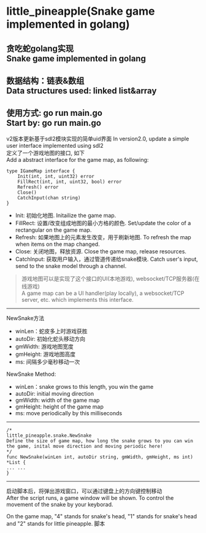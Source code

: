 # little_pineapple(Snake game implemented in golang)
贪吃蛇golang实现  
Snake game implemented in golang  
---  

数据结构：链表&数组  
Data structures used: linked list&array  
---  

使用方式: go run main.go  
Start by: go run main.go  
---  

v2版本更新基于sdl2模块实现的简单uid界面
In version2.0, update a simple user interface implemented using sdl2  
定义了一个游戏地图的接口, 如下  
Add a abstract interface for the game map, as following:  
```
type IGameMap interface {
	Init(int, int, uint32) error
	FillRect(int, int, uint32, bool) error
	Refresh() error
	Close()
	CatchInput(chan string)
}
```
* Init: 初始化地图. Initailize the game map.
* FillRect: 设置/改变组成地图的最小方格的颜色. Set/update the color of a rectangular on the game map.  
* Refresh: 如果地图上的元素发生改变，用于刷新地图. To refresh the map when items on the map changed.  
* Close: 关闭地图，释放资源. Close the game map, release resources.
* CatchInput: 获取用户输入，通过管道传递给snake模块. Catch user's input, send to the snake model through a channel.  

>游戏地图可以是实现了这个接口的UI(本地游戏), websocket/TCP服务器(在线游戏)  
>A game map can be a UI handler(play locally), a websocket/TCP server, etc. which implements this interface.   
---  

NewSnake方法  
+ winLen：蛇皮多上时游戏获胜  
+ autoDir: 初始化蛇头移动方向  
+ gmWidth: 游戏地图宽度  
+ gmHeight: 游戏地图高度  
+ ms: 间隔多少毫秒移动一次  

NewSnake Method:  
* winLen：snake grows to this length, you win the game  
* autoDir: initial moving direction  
* gmWidth: width of the game map  
* gmHeight: height of the game map  
* ms: move periodically by this milliseconds  
---  

```
/*
little_pineapple.snake.NewSnake
Define the size of game map, how long the snake grows to you can win the game, inital move direction and moving periodic here!
*/
func NewSnake(winLen int, autoDir string, gmWidth, gmHeight, ms int) *List {
... ...
}
```
---  

启动脚本后，将弹出游戏窗口，可以通过键盘上的方向键控制移动  
After the script runs, a game window will be shown. To control the movement of the snake by your keyborad.  

On the game map, "4" stands for snake's head, "1" stands for snake's head and "2" stands for little pineapple. 脚本
